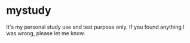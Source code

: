 # mystudy
It's my personal study use and test purpose only. If you found anything I was wrong, please let me know.
